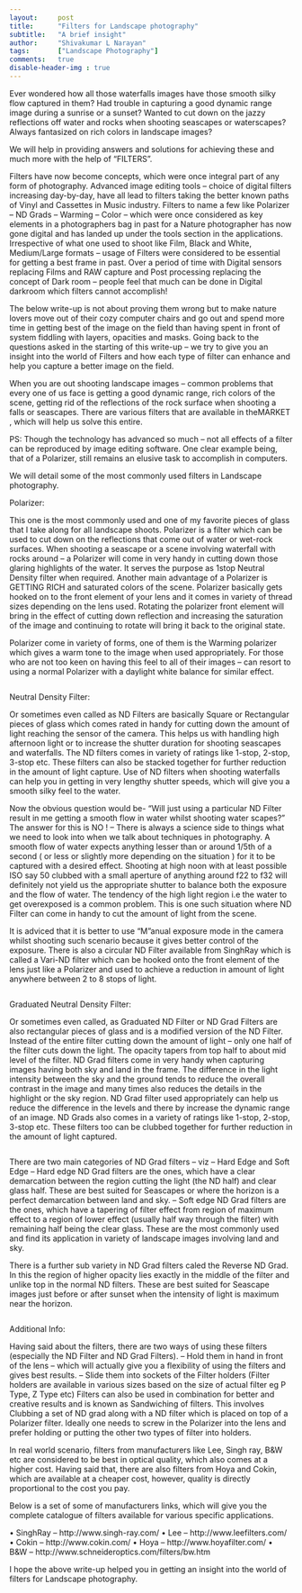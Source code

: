 ```yaml
---
layout:     post
title:      "Filters for Landscape photography"
subtitle:   "A brief insight"
author:     "Shivakumar L Narayan"
tags:       ["Landscape Photography"]
comments:   true
disable-header-img : true
---
```


<p>Ever wondered how all those waterfalls images have those smooth silky flow captured in them? Had trouble in capturing a good dynamic range image during a sunrise or a sunset? Wanted to cut down on the jazzy reflections off water and rocks when shooting seascapes or waterscapes? Always fantasized on rich colors in landscape images?</p>

<p>We will help in providing answers and solutions for achieving these and much more with the help of “FILTERS”.</p>

<p>Filters have now become concepts, which were once integral part of any form of photography. Advanced image editing tools – choice of digital filters increasing day-by-day, have all lead to filters taking the better known paths of Vinyl and Cassettes in Music industry. Filters to name a few like Polarizer – ND Grads – Warming – Color – which were once considered as key elements in a photographers bag in past for a Nature photographer has now gone digital and has landed up under the tools section in the applications. Irrespective of what one used to shoot like Film, Black and White, Medium/Large formats – usage of Filters were considered to be essential for getting a best frame in past. Over a period of time with Digital sensors replacing Films and RAW capture and Post processing replacing the concept of Dark room – people feel that much can be done in Digital darkroom which filters cannot accomplish!</p>

<p>The below write-up is not about proving them wrong but to make nature lovers move out of their cozy computer chairs and go out and spend more time in getting best of the image on the field than having spent in front of system fiddling with layers, opacities and masks. Going back to the questions asked in the starting of this write-up – we try to give you an insight into the world of Filters and how each type of filter can enhance and help you capture a better image on the field.</p>

<p>When you are out shooting landscape images – common problems that every one of us face is getting a good dynamic range, rich colors of the scene, getting rid of the reflections of the rock surface when shooting a falls or seascapes. There are various filters that are available in theMARKET , which will help us solve this entire.</p>

<p>PS: Though the technology has advanced so much – not all effects of a filter can be reproduced by image editing software. One clear example being, that of a Polarizer, still remains an elusive task to accomplish in computers.</p>

<p>We will detail some of the most commonly used filters in Landscape photography.</p>

<p>Polarizer:</p>

<p>This one is the most commonly used and one of my favorite pieces of glass that I take along for all landscape shoots. Polarizer is a filter which can be used to cut down on the reflections that come out of water or wet-rock surfaces. When shooting a seascape or a scene involving waterfall with rocks around – a Polarizer will come in very handy in cutting down those glaring highlights of the water. It serves the purpose as 1stop Neutral Density filter when required. Another main advantage of a Polarizer is GETTING RICH  and saturated colors of the scene. Polarizer basically gets hooked on to the front element of your lens and it comes in variety of thread sizes depending on the lens used. Rotating the polarizer front element will bring in the effect of cutting down reflection and increasing the saturation of the image and continuing to rotate will bring it back to the original state.</p>

<p>Polarizer come in variety of forms, one of them is the Warming polarizer which gives a warm tone to the image when used appropriately. For those who are not too keen on having this feel to all of their images – can resort to using a normal Polarizer with a daylight white balance for similar effect.</p>

<img src="{{ site.baseurl}}/img/2015-06-24/1.jpg" alt="">


<p>Neutral Density Filter:</p>

<p>Or sometimes even called as ND Filters are basically Square or Rectangular pieces of glass which comes rated in handy for cutting down the amount of light reaching the sensor of the camera. This helps us with handling high afternoon light or to increase the shutter duration for shooting seascapes and waterfalls. The ND filters comes in variety of ratings like 1-stop, 2-stop, 3-stop etc. These filters can also be stacked together for further reduction in the amount of light capture. Use of ND filters when shooting waterfalls can help you in getting in very lengthy shutter speeds, which will give you a smooth silky feel to the water.</p>

<p>Now the obvious question would be- “Will just using a particular ND Filter result in me getting a smooth flow in water whilst shooting water scapes?”
The answer for this is NO ! – There is always a science side to things what we need to look into when we talk about techniques in photography. A smooth flow of water expects anything lesser than or around 1/5th of a second ( or less or slightly more depending on the situation ) for it to be captured with a desired effect. Shooting at high noon with at least possible ISO say 50 clubbed with a small aperture of anything around f22 to f32 will definitely not yield us the appropriate shutter to balance both the exposure and the flow of water. The tendency of the high light region i.e the water to get overexposed is a common problem. This is one such situation where ND Filter can come in handy to cut the amount of light from the scene.</p>

<p>It is adviced that it is better to use “M”anual exposure mode in the camera whilst shooting such scenario because it gives better control of the exposure.
There is also a circular ND Filter available from SinghRay which is called a Vari-ND filter which can be hooked onto the front element of the lens just like a Polarizer and used to achieve a reduction in amount of light anywhere between 2 to 8 stops of light.</p>

<img src="{{ site.baseurl}}/img/2015-06-24/2.jpg" alt="">

<p>Graduated Neutral Density Filter:</p>

<p>Or sometimes even called, as Graduated ND Filter or ND Grad Filters are also rectangular pieces of glass and is a modified version of the ND Filter. Instead of the entire filter cutting down the amount of light – only one half of the filter cuts down the light. The opacity tapers from top half to about mid level of the filter. ND Grad filters come in very handy when capturing images having both sky and land in the frame. The difference in the light intensity between the sky and the ground tends to reduce the overall contrast in the image and many times also reduces the details in the highlight or the sky region. ND Grad filter used appropriately can help us reduce the difference in the levels and there by increase the dynamic range of an image. ND Grads also comes in a variety of ratings like 1-stop, 2-stop, 3-stop etc. These filters too can be clubbed together for further reduction in the amount of light captured.</p>

<img src="{{ site.baseurl}}/img/2015-06-24/3.jpg" alt="">

<p>There are two main categories of ND Grad filters – viz – Hard Edge and Soft Edge
– Hard edge ND Grad filters are the ones, which have a clear demarcation between the region cutting the light (the ND half) and clear glass half. These are best suited for Seascapes or where the horizon is a perfect demarcation between land and sky.
– Soft edge ND Grad filters are the ones, which have a tapering of filter effect from region of maximum effect to a region of lower effect (usually half way through the filter) with remaining half being the clear glass. These are the most commonly used and find its application in variety of landscape images involving land and sky.</p>

<p>There is a further sub variety in ND Grad filters caled the Reverse ND Grad. In this the region of higher opacity lies exactly in the middle of the filter and unlike top in the normal ND filters. These are best suited for Seascape images just before or after sunset when the intensity of light is maximum near the horizon.</p>

<img src="{{ site.baseurl}}/img/2015-06-24/4.jpg" alt="">

<p>Additional Info:</p>

<p>Having said about the filters, there are two ways of using these filters (especially the ND Filter and ND Grad Filters).
– Hold them in hand in front of the lens – which will actually give you a flexibility of using the filters and gives best results.
– Slide them into sockets of the Filter holders (Filter holders are available in various sizes based on the size of actual filter eg P Type, Z Type etc)
Filters can also be used in combination for better and creative results and is known as Sandwiching of filters. This involves Clubbing a set of ND grad along with a ND filter which is placed on top of a Polarizer filter. Ideally one needs to screw in the Polarizer into the lens and prefer holding or putting the other two types of filter into holders.</p>

<p>In real world scenario, filters from manufacturers like Lee, Singh ray, B&W etc are considered to be best in optical quality, which also comes at a higher cost. Having said that, there are also filters from Hoya and Cokin, which are available at a cheaper cost, however, quality is directly proportional to the cost you pay.</p>

<p>Below is a set of some of manufacturers links, which will give you the complete catalogue of filters available for various specific applications.</p>

<p>•	SinghRay – http://www.singh-ray.com/
•	Lee – http://www.leefilters.com/
•	Cokin – http://www.cokin.com/
•	Hoya – http://www.hoyafilter.com/
•	B&W – http://www.schneideroptics.com/filters/bw.htm</p>

<p>I hope the above write-up helped you in getting an insight into the world of filters for Landscape photography.</p>
